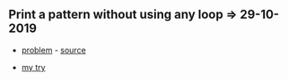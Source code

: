 ## Print a pattern without using any loop => 29-10-2019

-  [problem](Print%20a%20pattern%20without%20using%20any%20loop/the_problem.PNG) -  [source](https://www.geeksforgeeks.org/print-a-pattern-without-using-any-loop) 

-  [my try](Print%20a%20pattern%20without%20using%20any%20loop/my_try.php)


